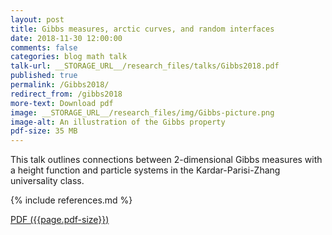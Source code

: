 ```yaml
---
layout: post
title: Gibbs measures, arctic curves, and random interfaces
date: 2018-11-30 12:00:00
comments: false
categories: blog math talk
talk-url: __STORAGE_URL__/research_files/talks/Gibbs2018.pdf
published: true
permalink: /Gibbs2018/
redirect_from: /gibbs2018
more-text: Download pdf
image: __STORAGE_URL__/research_files/img/Gibbs-picture.png
image-alt: An illustration of the Gibbs property
pdf-size: 35 MB
---
```


This talk outlines connections between 2-dimensional Gibbs measures with a height function
and particle systems in the Kardar-Parisi-Zhang universality class.

{% include references.md %}

<!--more-->

<a href="{{ page.talk-url | replace: '__STORAGE_URL__', site.storage_url}}" target="_blank">PDF ({{page.pdf-size}})</a>
